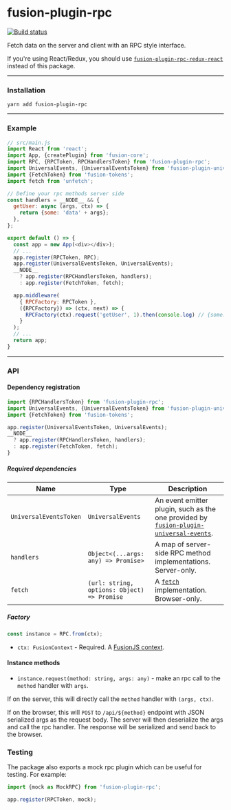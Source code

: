 # fusion-plugin-rpc

[![Build status](https://badge.buildkite.com/5165e82185b13861275cd0a69f29c2a13bc66dfb9461ee4af5.svg?branch=master)](https://buildkite.com/uberopensource/fusion-plugin-rpc)

Fetch data on the server and client with an RPC style interface.

If you're using React/Redux, you should use [`fusion-plugin-rpc-redux-react`](https://github.com/fusionjs/fusion-plugin-rpc-redux-react) instead of this package.

---

### Installation

```
yarn add fusion-plugin-rpc
```

---

### Example

```js
// src/main.js
import React from 'react';
import App, {createPlugin} from 'fusion-core';
import RPC, {RPCToken, RPCHandlersToken} from 'fusion-plugin-rpc';
import UniversalEvents, {UniversalEventsToken} from 'fusion-plugin-universal-events';
import {FetchToken} from 'fusion-tokens';
import fetch from 'unfetch';

// Define your rpc methods server side
const handlers = __NODE__ && {
  getUser: async (args, ctx) => {
    return {some: 'data' + args};
  },
};

export default () => {
  const app = new App(<div></div>);
  // ...
  app.register(RPCToken, RPC);
  app.register(UniversalEventsToken, UniversalEvents);
  __NODE__
    ? app.register(RPCHandlersToken, handlers);
    : app.register(FetchToken, fetch);

  app.middleware(
    { RPCFactory: RPCToken },
    ({RPCFactory}) => (ctx, next) => {
      RPCFactory(ctx).request('getUser', 1).then(console.log) // {some: 'data1'}
    }
  );
  // ...
  return app;
}
```

---

### API

#### Dependency registration

```js
import {RPCHandlersToken} from 'fusion-plugin-rpc';
import UniversalEvents, {UniversalEventsToken} from 'fusion-plugin-universal-events';
import {FetchToken} from 'fusion-tokens';

app.register(UniversalEventsToken, UniversalEvents);
__NODE__
  ? app.register(RPCHandlersToken, handlers);
  : app.register(FetchToken, fetch);
}
```

##### Required dependencies

Name | Type | Description
-|-|-
`UniversalEventsToken` | `UniversalEvents` | An event emitter plugin, such as the one provided by [`fusion-plugin-universal-events`](https://github.com/fusionjs/fusion-plugin-universal-events).
`handlers` | `Object<(...args: any) => Promise>` | A map of server-side RPC method implementations.  Server-only.
`fetch` | `(url: string, options: Object) => Promise` | A [`fetch`](https://developer.mozilla.org/en-US/docs/Web/API/Fetch_API) implementation.  Browser-only.

##### Factory

```js
const instance = RPC.from(ctx);
```

- `ctx: FusionContext` - Required. A [FusionJS context](https://github.com/fusionjs/fusion-core#context).

#### Instance methods

- `instance.request(method: string, args: any)` - make an rpc call to the `method` handler with `args`.

If on the server, this will directly call the `method` handler with `(args, ctx)`.

If on the browser, this will `POST` to `/api/${method}` endpoint with JSON serialized args as the request body. The server will then deserialize the args and call the rpc handler. The response will be serialized and send back to the browser.

### Testing

The package also exports a mock rpc plugin which can be useful for testing. For example:

```js
import {mock as MockRPC} from 'fusion-plugin-rpc';

app.register(RPCToken, mock);
```
